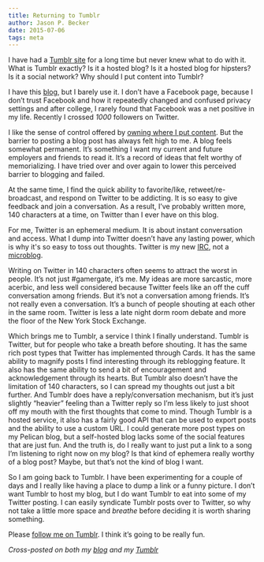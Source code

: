 ```yaml
---
title: Returning to Tumblr
author: Jason P. Becker
date: 2015-07-06
tags: meta
---
```


I have had a [Tumblr site](http://tumblr.jsonbecker.com) for a long time but never knew what to do with it. What is Tumblr exactly? Is it a hosted blog? Is it a hosted blog for hipsters? Is it a social network? Why should I put content into Tumblr?

I have this [blog](http://blog.jsonbecker.com), but I barely use it. I don’t have a Facebook page, because I don’t trust Facebook and how it repeatedly changed and confused privacy settings and after college, I rarely found that Facebook was a net positive in my life. Recently I crossed *1000* followers on Twitter.

I like the sense of control offered by [owning where I put content](http://blog.jsonbecker.com/2015/01/taking-control.html). But the barrier to posting a blog post has always felt high to me. A blog feels somewhat permanent. It’s something I want my current and future employers and friends to read it. It’s a record of ideas that felt worthy of memorializing. I have tried over and over again to lower this perceived barrier to blogging and failed.

At the same time, I find the quick ability to favorite/like, retweet/re-broadcast, and respond on Twitter to be addicting. It is so easy to give feedback and join a conversation. As a result, I’ve probably written more, 140 characters at a time, on Twitter than I ever have on this blog.

For me, Twitter is an ephemeral medium. It is about instant conversation and access. What I dump into Twitter doesn’t have any lasting power, which is why it's so easy to toss out thoughts. Twitter is my new [IRC](https://en.wikipedia.org/wiki/Internet_Relay_Chat), not a [microblog](https://en.wikipedia.org/wiki/Microblogging).

Writing on Twitter in 140 characters often seems to attract the worst in people. It’s not just #gamergate, it’s me. My ideas are more sarcastic, more acerbic, and less well considered because Twitter feels like an off the cuff conversation among friends. But it’s not a conversation among friends. It’s not really even a conversation. It’s a bunch of people shouting at each other in the same room. Twitter is less a late night dorm room debate and more the floor of the New York Stock Exchange.

Which brings me to Tumblr, a service I think I finally understand. Tumblr is Twitter, but for people who take a breath before shouting. It has the same rich post types that Twitter has implemented through Cards. It has the same ability to magnify posts I find interesting through its reblogging feature. It also has the same ability to send a bit of encouragement and acknowledgement through its hearts. But Tumblr also doesn’t have the limitation of 140 characters, so I can spread my thoughts out just a bit further. And Tumblr does have a reply/conversation mechanism, but it’s just slightly “heavier” feeling than a Twitter reply so I’m less likely to just shoot off my mouth with the first thoughts that come to mind. Though Tumblr is a hosted service, it also has a fairly good API that can be used to export posts and the ability to use a custom URL. I could generate more post types on my Pelican blog, but a self-hosted blog lacks some of the social features that are just fun. And the truth is, do I really want to just put a link to a song I’m listening to right now on my blog? Is that kind of ephemera really worthy of a blog post? Maybe, but that’s not the kind of blog I want.

So I am going back to Tumblr. I have been experimenting for a couple of days and I really like having a place to dump a link or a funny picture. I don’t want Tumblr to host my blog, but I do want Tumblr to eat into some of my Twitter posting. I can easily syndicate Tumblr posts over to Twitter, so why not take a little more space and *breathe* before deciding it is worth sharing something.

Please [follow me on Tumblr](http://tumblr.jsonbecker.com). I think it’s going to be really fun.

*Cross-posted on both my [blog](http://blog.jsonbecker.com) and my [Tumblr](http://tumblr.jsonbecker.com)*
